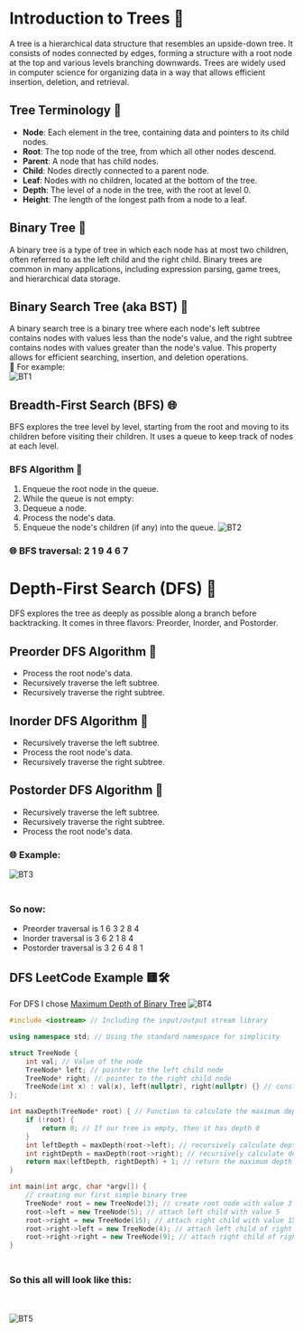 # Introduction to Trees 🌳
A tree is a hierarchical data structure that resembles an upside-down tree. 
It consists of nodes connected by edges, forming a structure with a root node at the top and various levels branching downwards.
Trees are widely used in computer science for organizing data in a way that allows efficient insertion, deletion, and retrieval.




## Tree Terminology 🌱
- **Node**: Each element in the tree, containing data and pointers to its child nodes.
- **Root**: The top node of the tree, from which all other nodes descend.
- **Parent**: A node that has child nodes.
- **Child**: Nodes directly connected to a parent node.
- **Leaf**: Nodes with no children, located at the bottom of the tree.
- **Depth**: The level of a node in the tree, with the root at level 0.
- **Height**: The length of the longest path from a node to a leaf.



## Binary Tree 🌲
A binary tree is a type of tree in which each node has at most two children, often referred to as the left child and the right child. 
Binary trees are common in many applications, including expression parsing, game trees, and hierarchical data storage.


## Binary Search Tree (aka BST) 🌳
A binary search tree is a binary tree where each node's left subtree contains nodes with values less than the node's value, and the right subtree contains nodes with values greater than the node's value. 
This property allows for efficient searching, insertion, and deletion operations.
<br> 🌲 For example:</br>
![BT1](https://github.com/hudsonhornet4/C-Odyssey-Embarking-on-a-Coding-Adventure/assets/118293314/ec4535e0-5d9e-4796-abaa-6b6009f0b336)


## Breadth-First Search (BFS) 🌐

BFS explores the tree level by level, starting from the root and moving to its children before visiting their children. 
It uses a queue to keep track of nodes at each level.

###  BFS Algorithm 📝
1. Enqueue the root node in the queue.
2. While the queue is not empty:
3. Dequeue a node.
4. Process the node's data.
5. Enqueue the node's children (if any) into the queue.
![BT2](https://github.com/hudsonhornet4/C-Odyssey-Embarking-on-a-Coding-Adventure/assets/118293314/bf492c97-75a6-4f51-9289-a9fd7673b891)
### 🌐 BFS traversal: 2 1 9 4 6 7




# Depth-First Search (DFS) 🌲

DFS explores the tree as deeply as possible along a branch before backtracking. It comes in three flavors: Preorder, Inorder, and Postorder.

## Preorder DFS Algorithm 📝

- Process the root node's data.
- Recursively traverse the left subtree.
- Recursively traverse the right subtree.
## Inorder DFS Algorithm 📝

- Recursively traverse the left subtree.
- Process the root node's data.
- Recursively traverse the right subtree.
## Postorder DFS Algorithm 📝

- Recursively traverse the left subtree.
- Recursively traverse the right subtree.
- Process the root node's data.
### 🌐 Example:
![BT3](https://github.com/hudsonhornet4/C-Odyssey-Embarking-on-a-Coding-Adventure/assets/118293314/85c5833a-1c30-4378-986d-192cf83a830e)

### <br> So now: </br>
- Preorder traversal is 1 6 3 2 8 4
- Inorder traversal is 3 6 2 1 8 4
- Postorder traversal is 3 2 6 4 8 1

## DFS LeetCode Example 🟨🛠️
For DFS I chose [Maximum Depth of Binary Tree](https://leetcode.com/problems/maximum-depth-of-binary-tree/ (Maximum Depth of Binary Tree))
![BT4](https://github.com/hudsonhornet4/C-Odyssey-Embarking-on-a-Coding-Adventure/assets/118293314/61173f2e-7a45-4701-afab-37821e5f4b5b)
```c++
#include <iostream> // Including the input/output stream library

using namespace std; // Using the standard namespace for simplicity

struct TreeNode {
    int val; // Value of the node
    TreeNode* left; // pointer to the left child node
    TreeNode* right; // pointer to the right child node
    TreeNode(int x) : val(x), left(nullptr), right(nullptr) {} // constructor to initialize our TreeNode
};

int maxDepth(TreeNode* root) { // Function to calculate the maximum depth of a binary tree
    if (!root) {
        return 0; // If our tree is empty, then it has depth 0
    }
    int leftDepth = maxDepth(root->left); // recursively calculate depth of left subtree
    int rightDepth = maxDepth(root->right); // recursively calculate depth of right subtree
    return max(leftDepth, rightDepth) + 1; // return the maximum depth + 1 for the current node
}
```
```c++
int main(int argc, char *argv[]) {
    // creating our first simple binary tree
    TreeNode* root = new TreeNode(3); // create root node with value 3
    root->left = new TreeNode(5); // attach left child with value 5
    root->right = new TreeNode(15); // attach right child with value 15
    root->right->left = new TreeNode(4); // attach left child of right child with value 4
    root->right->right = new TreeNode(9); // attach right child of right child with value 9
}
```
### <br>So this all will look like this:</br>
<br></br>
![BT5](https://github.com/hudsonhornet4/C-Odyssey-Embarking-on-a-Coding-Adventure/assets/118293314/a17368bd-0d01-4c2a-aee4-c60c2613a29d)

